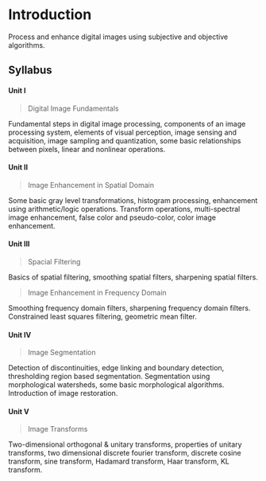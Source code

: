 # Introduction

Process and enhance digital images using subjective and objective algorithms.

## Syllabus

#### Unit I

> Digital Image Fundamentals

Fundamental steps in digital image processing, components of an image processing system, elements of visual perception, image sensing and acquisition, image sampling and quantization, some basic relationships between pixels, linear and nonlinear operations.

#### Unit II

> Image Enhancement in Spatial Domain

Some basic gray level transformations, histogram processing, enhancement using arithmetic/logic operations. Transform operations, multi-spectral image enhancement, false color and pseudo-color, color image enhancement.

#### Unit III

> Spacial Filtering

Basics of spatial filtering, smoothing spatial filters, sharpening spatial filters.

> Image Enhancement in Frequency Domain

Smoothing frequency domain filters, sharpening frequency domain filters. Constrained least squares filtering, geometric mean filter.

#### Unit IV

> Image Segmentation

Detection of discontinuities, edge linking and boundary detection, thresholding region based segmentation. Segmentation using morphological watersheds, some basic morphological algorithms. Introduction of image restoration.

#### Unit V

> Image Transforms

Two-dimensional orthogonal & unitary transforms, properties of unitary transforms, two dimensional discrete fourier transform, discrete cosine transform, sine transform, Hadamard transform, Haar transform, KL transform.

<Giscus :theme="theme" :lang="lang" :reactionsEnabled="reactionsEnabled" />
